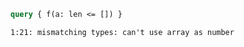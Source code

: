```graphql
query { f(a: len <= []) }
```

```
1:21: mismatching types: can't use array as number
```